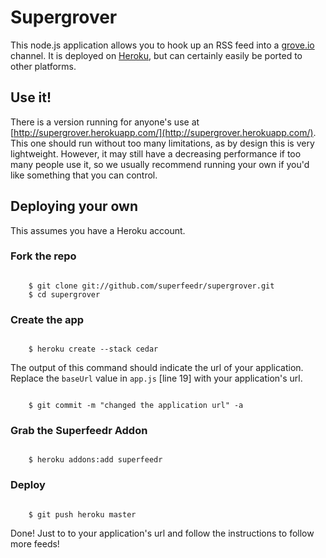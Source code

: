 Supergrover
===========

This node.js application allows you to hook up an RSS feed into a [grove.io](https://grove.io/) channel. It is deployed on [Heroku](http://www.heroku.com/), but can certainly easily be ported to other platforms.

Use it!
-------

There is a version running for anyone's use at [http://supergrover.herokuapp.com/](http://supergrover.herokuapp.com/). This one should run without too many limitations, as by design this is very lightweight. However, it may still have a decreasing performance if too many people use it, so we usually recommend running your own if you'd like something that you can control.

Deploying your own
------------------

This assumes you have a Heroku account.

### Fork the repo

<code>
    $ git clone git://github.com/superfeedr/supergrover.git
    $ cd supergrover
</code>

### Create the app

<code>
    $ heroku create --stack cedar
</code>

The output of this command should indicate the url of your application. Replace the `baseUrl` value in `app.js` [line 19] with your application's url.

<code>
    $ git commit -m "changed the application url" -a
</code>

### Grab the Superfeedr Addon

<code>
    $ heroku addons:add superfeedr
</code>

### Deploy

<code>
    $ git push heroku master
</code>

Done! Just to to your application's url and follow the instructions to follow more feeds!
